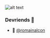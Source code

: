 ![alt text](https://github.com/shykuu/shykuu/blob/master/usedRM/dd0.gif?raw=true)

### Devriends :dancers:
* :speech_balloon: [@romainalcon](https://github.com/romainalcon)
